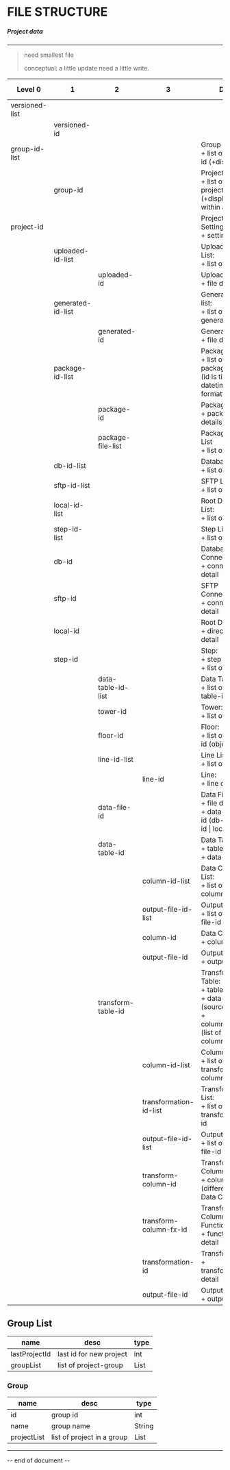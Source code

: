 # FILE STRUCTURE

##### Project data

----

> need smallest file
> 
> conceptual: a little update need a little write.

| Level 0        | 1                 | 2                  | 3                      | Data                                                                                                      | all | unique<br />obj | db  |
| -------------- | ----------------- | ------------------ | ---------------------- | --------------------------------------------------------------------------------------------------------- |:---:|:---------------:| --- |
| versioned-list |                   |                    |                        |                                                                                                           |     |                 |     |
|                | versioned-id      |                    |                        |                                                                                                           |     |                 |     |
| group-id-list  |                   |                    |                        | Group List:<br />+ list of group-id (+display)                                                            |     |                 |     |
|                | group-id          |                    |                        | Project List:<br />+ list of project-id (+display) within a group                                         |     |                 |     |
| project-id     |                   |                    |                        | Project Settings:<br />+ settings                                                                         | 1   | 1               | 1   |
|                | uploaded-id-list  |                    |                        | Uploaded File List:<br/>+ list of file-id                                                                 |     |                 |     |
|                |                   | uploaded-id        |                        | Uploaded File:<br/>+ file details                                                                         |     |                 |     |
|                | generated-id-list |                    |                        | Generated-id-list:<br/>+ list of generated-id                                                             |     |                 |     |
|                |                   | generated-id       |                        | Generated File:<br/>+ file details                                                                        |     |                 |     |
|                | package-id-list   |                    |                        | Package List<br/>+ list of package-id<br/>(id is time-in-datetime-formatted)                              |     |                 |     |
|                |                   | package-id         |                        | Package<br/>+ package details                                                                             |     |                 |     |
|                |                   | package-file-list  |                        | Package File List<br/>+ list of files                                                                     |     |                 |     |
|                | db-id-list        |                    |                        | Database List:<br />+ list of db-id                                                                       | 2   | 2               |     |
|                | sftp-id-list      |                    |                        | SFTP List:<br />+ list of sftp-id                                                                         | 3   |                 |     |
|                | local-id-list     |                    |                        | Root Directory List:<br />+ list of local-id                                                              | 4   |                 |     |
|                | step-id-list      |                    |                        | Step List:<br />+ list of step-id                                                                         | 5   |                 |     |
|                | db-id             |                    |                        | Database Connection:<br />+ connection detail                                                             | 6   | 3               | 2   |
|                | sftp-id           |                    |                        | SFTP Connection:<br />+ connection detail                                                                 | 7   | 4               | 3   |
|                | local-id          |                    |                        | Root Directory:<br />+ directory detail                                                                   | 8   | 5               | 4   |
|                | step-id           |                    |                        | Step: <br />+ step detail<br/>+ list of tower                                                             | 9   | 6               | 5   |
|                |                   | data-table-id-list |                        | Data Table List:<br />+ list of data-table-id                                                             | 10  |                 |     |
|                |                   | tower-id           |                        | Tower: <br />+ list of floor-id                                                                           | 11  |                 |     |
|                |                   | floor-id           |                        | Floor:<br />+ list of room-id (object-id)                                                                 | 12  |                 | 6   |
|                |                   | line-id-list       |                        | Line List:<br />+ list of line-id                                                                         | 13  |                 |     |
|                |                   |                    | line-id                | Line:<br />+ line detail                                                                                  | 14  | 7               | 7   |
|                |                   | data-file-id       |                        | Data File:<br />+ file detail<br />+ data-source-id (db-id \| sftp-id \| local-id)                        | 15  | 8               | 8   |
|                |                   | data-table-id      |                        | Data Table:<br />+ table detail<br />+ data-file-id                                                       | 16  | 9               | 9   |
|                |                   |                    | column-id-list         | Data Column List:<br />+ list of column-id                                                                | 17  |                 |     |
|                |                   |                    | output-file-id-list    | Output File List:<br />+ list of output-file-id                                                           | 18  |                 |     |
|                |                   |                    | column-id              | Data Column:<br />+ column detail                                                                         | 19  | 10              | 10  |
|                |                   |                    | output-file-id         | Output File:<br/>+ output detail                                                                          | 27  | 15              | 15  |
|                |                   | transform-table-id |                        | Transform Table:<br />+ table detail<br />+ data-table-id (source)<br/>+ columnFxTable (list of columnFx) | 20  | 11              | 11  |
|                |                   |                    | column-id-list         | Column List:<br />+ list of transform-column-id                                                           | 21  |                 |     |
|                |                   |                    | transformation-id-list | Transformation List:<br />+ list of transformation-id                                                     | 22  |                 |     |
|                |                   |                    | output-file-id-list    | Output File List:<br />+ list of output-file-id                                                           | 23  |                 |     |
|                |                   |                    | transform-column-id    | Transform Column:<br />+ column detail<br />(different from Data Column)                                  | 24  | 12              | 12  |
|                |                   |                    | transform-column-fx-id | Transform Column Function:<br/>+ function detail                                                          | 28  | 16              | 16  |
|                |                   |                    | transformation-id      | Transformation:<br />+ transformation detail                                                              | 25  | 13              | 13  |
|                |                   |                    | output-file-id         | Output File:<br />+ output detail                                                                         | 26  | 14              | 14  |

## Group List

| name          | desc                    | type                |
| ------------- | ----------------------- | ------------------- |
| lastProjectId | last id for new project | int                 |
| groupList     | list of project-group   | List<GroupItemData> |

### Group

| name        | desc                       | type                  |
| ----------- | -------------------------- | --------------------- |
| id          | group id                   | int                   |
| name        | group name                 | String                |
| projectList | list of project in a group | List<ProjectItemData> |

----

-- end of document --
